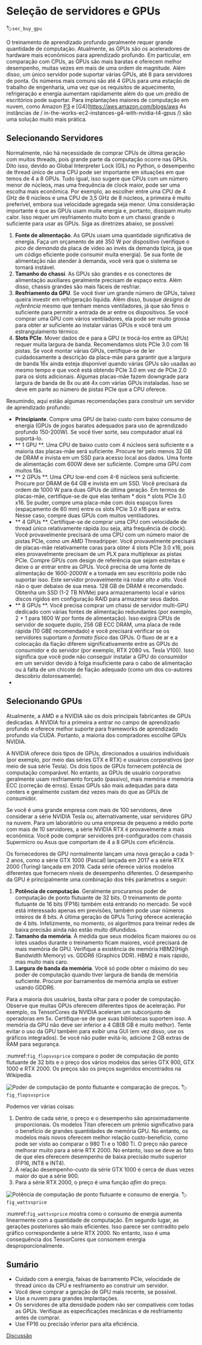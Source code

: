 # Seleção de servidores e GPUs
:label:`sec_buy_gpu`

O treinamento de aprendizado profundo geralmente requer grande quantidade de computação. Atualmente, as GPUs são os aceleradores de hardware mais econômicos para aprendizado profundo. Em particular, em comparação com CPUs, as GPUs são mais baratas e oferecem melhor desempenho, muitas vezes em mais de uma ordem de magnitude. Além disso, um único servidor pode suportar várias GPUs, até 8 para servidores de ponta. Os números mais comuns são até 4 GPUs para uma estação de trabalho de engenharia, uma vez que os requisitos de aquecimento, refrigeração e energia aumentam rapidamente além do que um prédio de escritórios pode suportar. Para implantações maiores de computação em nuvem, como Amazon [P3](https://aws.amazon.com/ec2/instance-types/p3/) e [G4](https://aws.amazon.com/blogs/aws As instâncias de / in-the-works-ec2-instances-g4-with-nvidia-t4-gpus /) são uma solução muito mais prática.

## Selecionando Servidores


Normalmente, não há necessidade de comprar CPUs de última geração com muitos threads, pois grande parte da computação ocorre nas GPUs. Dito isso, devido ao Global Interpreter Lock (GIL) no Python, o desempenho de thread único de uma CPU pode ser importante em situações em que temos de 4 a 8 GPUs. Tudo igual, isso sugere que CPUs com um número menor de núcleos, mas uma frequência de clock maior, pode ser uma escolha mais econômica. Por exemplo, ao escolher entre uma CPU de 4 GHz de 6 núcleos e uma CPU de 3,5 GHz de 8 núcleos, a primeira é muito preferível, embora sua velocidade agregada seja menor.
Uma consideração importante é que as GPUs usam muita energia e, portanto, dissipam muito calor. Isso requer um resfriamento muito bom e um chassi grande o suficiente para usar as GPUs. Siga as diretrizes abaixo, se possível:

1. **Fonte de alimentação**. As GPUs usam uma quantidade significativa de energia. Faça um orçamento de até 350 W por dispositivo (verifique o *pico de demanda* da placa de vídeo ao invés da demanda típica, já que um código eficiente pode consumir muita energia). Se sua fonte de alimentação não atender à demanda, você verá que o sistema se tornará instável.
1. **Tamanho do chassi**. As GPUs são grandes e os conectores de alimentação auxiliares geralmente precisam de espaço extra. Além disso, chassis grandes são mais fáceis de resfriar.
1. **Resfriamento da GPU**. Se você tiver um grande número de GPUs, talvez queira investir em refrigeração líquida. Além disso, busque *designs de referência* mesmo que tenham menos ventiladores, já que são finos o suficiente para permitir a entrada de ar entre os dispositivos. Se você comprar uma GPU com vários ventiladores, ela pode ser muito grossa para obter ar suficiente ao instalar várias GPUs e você terá um estrangulamento térmico.
1. **Slots PCIe**. Mover dados de e para a GPU (e trocá-los entre as GPUs) requer muita largura de banda. Recomendamos slots PCIe 3.0 com 16 pistas. Se você montar várias GPUs, certifique-se de ler cuidadosamente a descrição da placa-mãe para garantir que a largura de banda 16x ainda esteja disponível quando várias GPUs são usadas ao mesmo tempo e que você está obtendo PCIe 3.0 em vez de PCIe 2.0 para os slots adicionais. Algumas placas-mãe fazem downgrade para largura de banda de 8x ou até 4x com várias GPUs instaladas. Isso se deve em parte ao número de pistas PCIe que a CPU oferece.

Resumindo, aqui estão algumas recomendações para construir um servidor de aprendizado profundo:

* **Principiante**. Compre uma GPU de baixo custo com baixo consumo de energia (GPUs de jogos baratos adequados para uso de aprendizado profundo 150-200W). Se você tiver sorte, seu computador atual irá suportá-lo.
* ** 1 GPU **. Uma CPU de baixo custo com 4 núcleos será suficiente e a maioria das placas-mãe será suficiente. Procure ter pelo menos 32 GB de DRAM e invista em um SSD para acesso local aos dados. Uma fonte de alimentação com 600W deve ser suficiente. Compre uma GPU com muitos fãs.
* ** 2 GPUs **. Uma CPU low-end com 4-6 núcleos será suficiente. Procure por DRAM de 64 GB e invista em um SSD. Você precisará da ordem de 1000 W para duas GPUs de última geração. Em termos de placas-mãe, certifique-se de que elas tenham * dois * slots PCIe 3.0 x16. Se puder, compre uma placa-mãe com dois espaços livres (espaçamento de 60 mm) entre os slots PCIe 3.0 x16 para ar extra. Nesse caso, compre duas GPUs com muitos ventiladores.
* ** 4 GPUs **. Certifique-se de comprar uma CPU com velocidade de thread único relativamente rápida (ou seja, alta frequência de clock). Você provavelmente precisará de uma CPU com um número maior de pistas PCIe, como um AMD Threadripper. Você provavelmente precisará de placas-mãe relativamente caras para obter 4 slots PCIe 3.0 x16, pois eles provavelmente precisam de um PLX para multiplexar as pistas PCIe. Compre GPUs com design de referência que sejam estreitas e deixe o ar entrar entre as GPUs. Você precisa de uma fonte de alimentação de 1600-2000W e a tomada em seu escritório pode não suportar isso. Este servidor provavelmente irá rodar *alto e alto*. Você não o quer debaixo de sua mesa. 128 GB de DRAM é recomendado. Obtenha um SSD (1-2 TB NVMe) para armazenamento local e vários discos rígidos em configuração RAID para armazenar seus dados.
* ** 8 GPUs **. Você precisa comprar um chassi de servidor multi-GPU dedicado com várias fontes de alimentação redundantes (por exemplo, 2 + 1 para 1600 W por fonte de alimentação). Isso exigirá CPUs de servidor de soquete duplo, 256 GB ECC DRAM, uma placa de rede rápida (10 GBE recomendado) e você precisará verificar se os servidores suportam o *formato físico* das GPUs. O fluxo de ar e a colocação da fiação diferem significativamente entre as GPUs do consumidor e do servidor (por exemplo, RTX 2080 vs. Tesla V100). Isso significa que você pode não conseguir instalar a GPU do consumidor em um servidor devido à folga insuficiente para o cabo de alimentação ou à falta de um chicote de fiação adequado (como um dos co-autores descobriu dolorosamente).
* 
## Selecionando GPUs


Atualmente, a AMD e a NVIDIA são os dois principais fabricantes de GPUs dedicadas. A NVIDIA foi a primeira a entrar no campo de aprendizado profundo e oferece melhor suporte para frameworks de aprendizado profundo via CUDA. Portanto, a maioria dos compradores escolhe GPUs NVIDIA.

A NVIDIA oferece dois tipos de GPUs, direcionados a usuários individuais (por exemplo, por meio das séries GTX e RTX) e usuários corporativos (por meio de sua série Tesla). Os dois tipos de GPUs fornecem potência de computação comparável. No entanto, as GPUs de usuário corporativo geralmente usam resfriamento forçado (passivo), mais memória e memória ECC (correção de erros). Essas GPUs são mais adequadas para data centers e geralmente custam dez vezes mais do que as GPUs de consumidor.

Se você é uma grande empresa com mais de 100 servidores, deve considerar a série NVIDIA Tesla ou, alternativamente, usar servidores GPU na nuvem. Para um laboratório ou uma empresa de pequeno a médio porte com mais de 10 servidores, a série NVIDIA RTX é provavelmente a mais econômica. Você pode comprar servidores pré-configurados com chassis Supermicro ou Asus que comportam de 4 a 8 GPUs com eficiência.

Os fornecedores de GPU normalmente lançam uma nova geração a cada 1-2 anos, como a série GTX 1000 (Pascal) lançada em 2017 e a série RTX 2000 (Turing) lançada em 2019. Cada série oferece vários modelos diferentes que fornecem níveis de desempenho diferentes. O desempenho da GPU é principalmente uma combinação dos três parâmetros a seguir:

1. **Potência de computação**. Geralmente procuramos poder de computação de ponto flutuante de 32 bits. O treinamento de ponto flutuante de 16 bits (FP16) também está entrando no mercado. Se você está interessado apenas em previsões, também pode usar números inteiros de 8 bits. A última geração de GPUs Turing oferece aceleração de 4 bits. Infelizmente, no momento, os algoritmos para treinar redes de baixa precisão ainda não estão muito difundidos.
1. **Tamanho da memória**. À medida que seus modelos ficam maiores ou os lotes usados ​​durante o treinamento ficam maiores, você precisará de mais memória de GPU. Verifique a existência de memória HBM2(High Bandwidth Memory) vs. GDDR6 (Graphics DDR). HBM2 é mais rápido, mas muito mais caro.
1. **Largura de banda da memória**. Você só pode obter o máximo do seu poder de computação quando tiver largura de banda de memória suficiente. Procure por barramentos de memória ampla se estiver usando GDDR6.

Para a maioria dos usuários, basta olhar para o poder de computação. Observe que muitas GPUs oferecem diferentes tipos de aceleração. Por exemplo, os TensorCores da NVIDIA aceleram um subconjunto de operadoras em 5x. Certifique-se de que suas bibliotecas suportem isso. A memória da GPU não deve ser inferior a 4 GB(8 GB é muito melhor). Tente evitar o uso da GPU também para exibir uma GUI (em vez disso, use os gráficos integrados). Se você não puder evitá-lo, adicione 2 GB extras de RAM para segurança.

:numref:`fig_flopsvsprice` compara o poder de computação de ponto flutuante de 32 bits e o preço dos vários modelos das séries GTX 900, GTX 1000 e RTX 2000. Os preços são os preços sugeridos encontrados na Wikipedia.

![Poder de computação de ponto flutuante e comparação de preços. ](../img/flopsvsprice.svg)
:label:`fig_flopsvsprice`

Podemos ver várias coisas:

1. Dentro de cada série, o preço e o desempenho são aproximadamente proporcionais. Os modelos Titan oferecem um prêmio significativo para o benefício de grandes quantidades de memória GPU. No entanto, os modelos mais novos oferecem melhor relação custo-benefício, como pode ser visto ao comparar o 980 Ti e o 1080 Ti. O preço não parece melhorar muito para a série RTX 2000. No entanto, isso se deve ao fato de que eles oferecem desempenho de baixa precisão muito superior (FP16, INT8 e INT4).
2. A relação desempenho-custo da série GTX 1000 é cerca de duas vezes maior do que a série 900.
3. Para a série RTX 2000, o preço é uma função *afim* do preço.

![Potência de computação de ponto flutuante e consumo de energia.](../img/wattvsprice.svg)
:label:`fig_wattvsprice`


:numref:`fig_wattvsprice` mostra como o consumo de energia aumenta linearmente com a quantidade de computação. Em segundo lugar, as gerações posteriores são mais eficientes. Isso parece ser contradito pelo gráfico correspondente à série RTX 2000. No entanto, isso é uma consequência dos TensorCores que consomem energia desproporcionalmente.


## Sumário

* Cuidado com a energia, faixas de barramento PCIe, velocidade de thread único da CPU e resfriamento ao construir um servidor.
* Você deve comprar a geração de GPU mais recente, se possível.
* Use a nuvem para grandes implantações.
* Os servidores de alta densidade podem não ser compatíveis com todas as GPUs. Verifique as especificações mecânicas e de resfriamento antes de comprar.
* Use FP16 ou precisão inferior para alta eficiência.


[Discussão](https://discuss.d2l.ai/t/425)
<!--stackedit_data:
eyJoaXN0b3J5IjpbLTUzMDk2MDY5NF19
-->